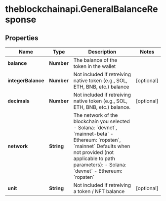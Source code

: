 # theblockchainapi.GeneralBalanceResponse

## Properties

Name | Type | Description | Notes
------------ | ------------- | ------------- | -------------
**balance** | **Number** | The balance of the token in the wallet  | 
**integerBalance** | **Number** | Not included if retreiving native token (e.g., SOL, ETH, BNB, etc.) balance  | [optional] 
**decimals** | **Number** | Not included if retreiving native token (e.g., SOL, ETH, BNB, etc.) balance.  | [optional] 
**network** | **String** | The network of the blockchain you selected  - Solana: &#x60;devnet&#x60;, &#x60;mainnet-beta&#x60; - Ethereum: &#x60;ropsten&#x60;, &#x60;mainnet&#x60;  Defaults when not provided (not applicable to path parameters): - Solana: &#x60;devnet&#x60; - Ethereum: &#x60;ropsten&#x60; | 
**unit** | **String** | Not included if retreiving a token / NFT balance  | [optional] 


